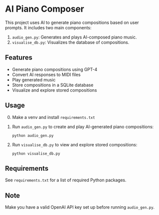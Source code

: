 # AI Piano Composer

This project uses AI to generate piano compositions based on user prompts. It includes two main components:

1. `audio_gen.py`: Generates and plays AI-composed piano music.
2. `visualise_db.py`: Visualizes the database of compositions.

## Features

- Generate piano compositions using GPT-4
- Convert AI responses to MIDI files
- Play generated music
- Store compositions in a SQLite database
- Visualize and explore stored compositions

## Usage

0. Make a venv and install `requirements.txt`

1. Run `audio_gen.py` to create and play AI-generated piano compositions:
   ```
   python audio_gen.py
   ```

2. Run `visualise_db.py` to view and explore stored compositions:
   ```
   python visualise_db.py
   ```

## Requirements

See `requirements.txt` for a list of required Python packages.

## Note

Make you have a valid OpenAI API key set up before running `audio_gen.py`.
